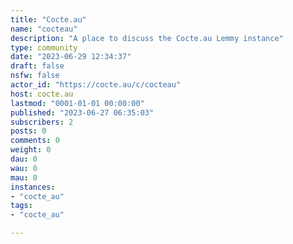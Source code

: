 ```yaml
---
title: "Cocte.au" 
name: "cocteau"
description: "A place to discuss the Cocte.au Lemmy instance"
type: community
date: "2023-06-29 12:34:37"
draft: false
nsfw: false
actor_id: "https://cocte.au/c/cocteau"
host: cocte.au
lastmod: "0001-01-01 00:00:00"
published: "2023-06-27 06:35:03"
subscribers: 2
posts: 0
comments: 0
weight: 0
dau: 0
wau: 0
mau: 0
instances:
- "cocte_au"
tags: 
- "cocte_au"

---
```

